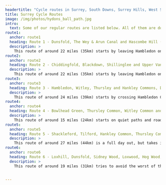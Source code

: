 ```yaml
---
headertitle: "Cycle routes in Surrey, South Downs, Surrey Hills, West Sussex, Guildford, Haslemere, Farnham, Godalming, Chiddingfold and Petworth."
title: Surrey Cycle Routes
image: /img/photos/hydons_ball_path.jpg
intro: 
  text: Some of our regular routes are listed below. All of them are downloadable via a GPX file to your GPS device or smartphone.
route1:
  anchor: route1
  heading: Route 1 - Dunsfold, The Wey & Arun Canal and Hascombe Hill (3.5 to 4 hours)
  description: >
    This route of around 22 miles (35km) starts by leaving Hambledon on a quiet country road where you can get used to your bike. Then heads into the woods south of Dunsfold, before following the Wey & Arun canal north through some wonderful quiet countryside to the Three Compasses pub. From there we'll head north to do a circuit of Hascombe Hill ending at The White Horse in Hascombe. Finally we'll climb up onto the Greensand Way to return to Hambledon. Around 80% of the route is off-road and the total ascent is 517m.
route2:
  anchor: route2
  heading: Route 2 - Chiddingfold, Blackdown, Shillinglee and Upper Vann (3.5 to 4 hours)
  description: >
    This route of around 22 miles (35km) starts by leaving Hambledon on a back road to Chiddingfold where you can get used to your bike. Then heads up Blackdown for some of the best views in the South of England, before heading down to the quintessential English village of Lurgashall and the Noah's Ark pub. From there we'll head north through woodland through Shillinglee. Finally we'll climb up to the hidden hamlet of Upper Vann to return to Hambledon. Around 70% of the route is off-road and the total ascent is 611m.
route3:
  anchor: route3
  heading: Route 3 - Hambledon, Witley, Thursley and Hankley Commons, Devil's Punchbowl, Chiddingfold, Dunsfold and Upper Vann (3.5 to 4 hours)
  description: >
    This route of around 24 miles (39km) starts by crossing Hambledon Common where you can get used to your bike. Then across Witley, Thursley and Hankley Commons. From Hankley Common we'll head south to the Devil's Punchbowl and up Gibbet Hill, then drop down to Grayswood. A cross-country route to Chiddingfold and then on to Dunsfold. From Dunsfold we'll take a scenic route around the back of Vann House. Finally we'll climb up to the hidden hamlet of Upper Vann to return to Hambledon. Around 80% of the route is off-road and the total ascent is 619m.
route4:
  anchor: route4
  heading: Route 4 - Bowlhead Green, Thursley Common, Witley Common and Busses Common (2 to 2.5 hours)
  description: >
    This route of around 15 miles (24km) starts on quiet paths and roads to Bowlhead Green. Then follows bridleways around Thursley National Nature Reserve. From there the route crosses over into Witley Common and returns to Hambledon via Busses Common. Around 70% of the route is off-road and the total ascent is 363m.
route5:
  anchor: route5
  heading: Route 5 - Shackleford, Tilford, Hankley Common, Thursley Common (5 to 6 hours)
  description: >
    This route of around 27 miles (44km) is a full day out, but takes in seven pubs, a brewery and three cafes, so you won't be short of sustenance. It starts by heading north from Hambledon to cross the A3 at Eashing, then heads towards Shackelford. You now go cross country to Tilford before heading south to Frensham Big Pond. From here you start heading east across Hankley and Thursley Commons, cross the A3 and head back towards Hambledon. Around 80% of the route is off-road and the total ascent is 589m.
route6:
  anchor: route6
  heading: Route 6 - Loxhill, Dunsfold, Sidney Wood, Loxwood, Hog Wood, Tugely Wood (4 to 5 hours)
  description: >
    This route of around 19 miles (31km) tries to avoid the worst of the mud and is relatively flat, so is a good option if it's been wet. It starts by across to Dunsfold on a farm track, then heads south east through Sidney Wood before taking the Wey South path and the Wey and Arun canal path to Loxwood and **[The Onslow Arms](http://onslowarmsloxwood.com)**. The return route takes you through Hog Wood and Tugley Wood before returning to Hambledon. Around 60% of the route is off-road and the total ascent is 310m. **[You can download a more detailed description here.](/routes/pdf/route6.pdf)**


---
```


